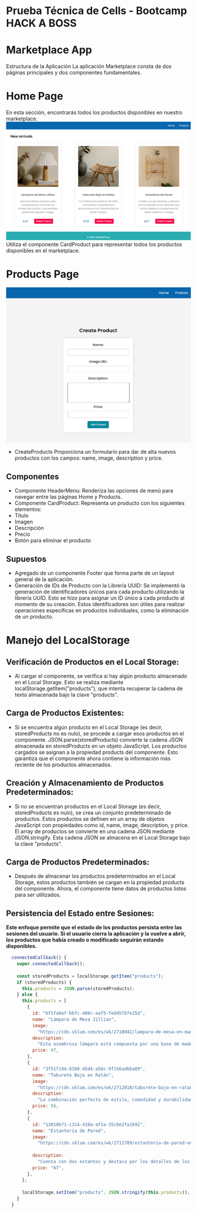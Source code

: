 # Prueba Técnica de Cells - Bootcamp HACK A BOSS
# Marketplace App 
Estructura de la Aplicación
La aplicación Marketplace consta de dos páginas principales y dos componentes fundamentales.

# Home Page
En esta sección, encontrarás todos los productos disponibles en nuestro marketplace.
![Home Page](capturasPantalla/landingMarketplace.png)
Utiliza el componente CardProduct para representar todos los productos disponibles en el marketplace.

# Products Page
![Home Page](capturasPantalla/form.png)
- CreateProducts
Proporciona un formulario para dar de alta nuevos productos con los campos: name, image, description y price.

## Componentes
- Componente HeaderMenu: 
Renderiza las opciones de menú para navegar entre las páginas Home y Products.
- Componente CardProduct: 
Representa un producto con los siguientes elementos:
- Título
- Imagen
- Descripción
- Precio
- Botón para eliminar el producto

## Supuestos
- Agregado de un componente Footer que forma parte de un layout general de la aplicación.
- Generación de IDs de Producto con la Librería UUID:
Se implementó la generación de identificadores únicos para cada producto utilizando la librería UUID. Esto se hizo para asignar un ID único a cada producto al momento de su creación. Estos identificadores son útiles para realizar operaciones específicas en productos individuales, como la eliminación de un producto.

# Manejo del LocalStorage 
## Verificación de Productos en el Local Storage:
- Al cargar el componente, se verifica si hay algún producto almacenado en el Local Storage.
Esto se realiza mediante localStorage.getItem("products"), que intenta recuperar la cadena de texto almacenada bajo la clave "products".

## Carga de Productos Existentes:
- Si se encuentra algún producto en el Local Storage (es decir, storedProducts no es nulo), se procede a cargar esos productos en el componente.
JSON.parse(storedProducts) convierte la cadena JSON almacenada en storedProducts en un objeto JavaScript.
Los productos cargados se asignan a la propiedad products del componente. Esto garantiza que el componente ahora contiene la información más reciente de los productos almacenados.

## Creación y Almacenamiento de Productos Predeterminados:
- Si no se encuentran productos en el Local Storage (es decir, storedProducts es nulo), se crea un conjunto predeterminado de productos.
Estos productos se definen en un array de objetos JavaScript con propiedades como id, name, image, description, y price.
El array de productos se convierte en una cadena JSON mediante JSON.stringify.
Esta cadena JSON se almacena en el Local Storage bajo la clave "products".

## Carga de Productos Predeterminados:
- Después de almacenar los productos predeterminados en el Local Storage, estos productos también se cargan en la propiedad products del componente.
Ahora, el componente tiene datos de productos listos para ser utilizados.

## Persistencia del Estado entre Sesiones:
**Este enfoque permite que el estado de los productos persista entre las sesiones del usuario. Si el usuario cierra la aplicación y la vuelve a abrir, los productos que había creado o modificado seguirán estando disponibles.**


```javascript
  connectedCallback() {
    super.connectedCallback();

    const storedProducts = localStorage.getItem("products");
    if (storedProducts) {
      this.products = JSON.parse(storedProducts);
    } else {
      this.products = [
        {
          id: "bf1fa6ef-bbfc-406c-aaf5-fed45fbfe15d",
          name: "Lámpara de Mesa Jillian",
          image:
            "https://cdn.sklum.com/es/wk/2710942/lampara-de-mesa-en-madera-jillian.jpg?cf-resize=gallery",
          description:
            "Esta asombrosa lámpara está compuesta por una base de madera de caucho y una pantalla plisada de algodón y tergal.",
          price: 47,
        },
        {
          id: "3f51f194-8160-45d4-a50c-9f156adbba09",
          name: "Taburete Bajo en Ratán",
          image:
            "https://cdn.sklum.com/es/wk/2712010/taburete-bajo-en-ratan-trevijon.jpg?cf-resize=gallery",
          description:
            "La combinación perfecta de estilo, comodidad y durabilidad la encontrarás en el Taburete Bajo en Ratán Trevijon.",
          price: 56,
        },
        {
          id: "13010b71-c314-410a-af1a-35c8e2fa1b92",
          name: "Estantería de Pared",
          image:
            "https://cdn.sklum.com/es/wk/2711789/estanteria-de-pared-en-ratan-judson.jpg?cf-resize=gallery",

          description:
            "Cuenta con dos estantes y destaca por los detalles de los laterales que suman belleza a la estantería.De estilo moderno y vintage ",
          price: "67",
        },
      ];

      localStorage.setItem("products", JSON.stringify(this.products));
    }
  }

```
